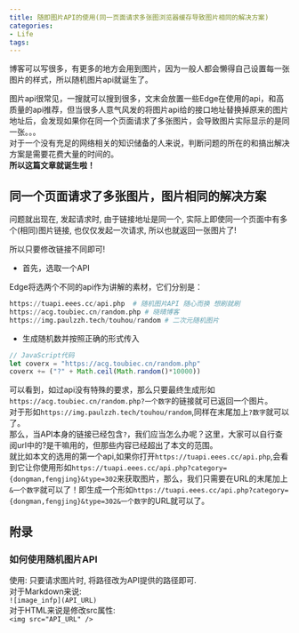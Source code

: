 ```yaml
---
title: 随即图片API的使用(同一页面请求多张图浏览器缓存导致图片相同的解决方案)
categories:
- Life
tags:
---
```



博客可以写很多，有更多的地方会用到图片，因为一般人都会懒得自己设置每一张图片的样式，所以随机图片api就诞生了。

图片api很常见，一搜就可以搜到很多，文末会放置一些Edge在使用的api，和高质量的api推荐，但当很多人意气风发的将图片api给的接口地址替换掉原来的图片地址后，会发现如果你在同一个页面请求了多张图片，会导致图片实际显示的是同一张。。。  
对于一个没有充足的网络相关的知识储备的人来说，判断问题的所在的和搞出解决方案是需要花费大量的时间的。  
**所以这篇文章就诞生啦！**

## 同一个页面请求了多张图片，图片相同的解决方案

问题就出现在, 发起请求时, 由于链接地址是同一个, 实际上即使同一个页面中有多个(相同)图片链接, 也仅仅发起一次请求, 所以也就返回一张图片了!

所以只要修改链接不同即可!


- 首先，选取一个API  

Edge将选两个不同的api作为讲解的素材，它们分别是：
```python
https://tuapi.eees.cc/api.php  # 随机图片API 随心而换 想刷就刷
https://acg.toubiec.cn/random.php # 晓晴博客
https://img.paulzzh.tech/touhou/random # 二次元随机图片
```

- 生成随机数并按照正确的形式传入
```JavaScript
// JavaScript代码
let coverx = "https://acg.toubiec.cn/random.php"
coverx += ("?" + Math.ceil(Math.random()*10000))
```
可以看到，如过api没有特殊的要求，那么只要最终生成形如`https://acg.toubiec.cn/random.php?一个数字`的链接就可已返回一个图片。  
对于形如`https://img.paulzzh.tech/touhou/random`,同样在末尾加上`?数字`就可以了。  
那么，当API本身的链接已经包含`?`，我们应当怎么办呢？这里，大家可以自行查阅url中的?是干嘛用的，但那些内容已经超出了本文的范围。  
就比如本文的选用的第一个api,如果你打开`https://tuapi.eees.cc/api.php`,会看到它让你使用形如`https://tuapi.eees.cc/api.php?category={dongman,fengjing}&type=302`来获取图片，那么，我们只需要在URL的末尾加上`&一个数字`就可以了！即生成一个形如`https://tuapi.eees.cc/api.php?category={dongman,fengjing}&type=302&一个数字`的URL就可以了。


## 附录

### 如何使用随机图片API

使用: 只要请求图片时, 将路径改为API提供的路径即可.  
对于Markdown来说:  
`![image_infp](API_URL)`  
对于HTML来说是修改src属性:  
`<img src="API_URL" />`  